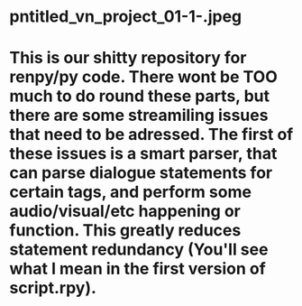 # pntitled_vn_project_01-1-.jpeg
# This is our shitty repository for renpy/py code. There wont be TOO much to do round these parts, but there are some streamiling issues that need to be adressed. The first of these issues is a smart parser, that can parse dialogue statements for certain tags, and perform some audio/visual/etc happening or function. This greatly reduces statement redundancy (You'll see what I mean in the first version of script.rpy). 
